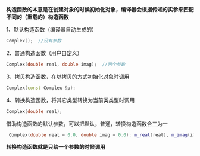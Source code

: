 **构造函数的本意是在创建对象的时候初始化对象，编译器会根据传递的实参来匹配不同的（重载的）构造函数**

1、默认构造函数（编译器自动生成的）

```c++
Complex();  //没有参数
```

2、普通构造函数（用户自定义）

```c++
Complex(double real, double imag);  //两个参数
```

3、拷贝构造函数，在以拷贝的方式初始化对象时调用

```c++
Complex(const Complex &p);
```

4、转换构造函数，将其它类型转换为当前类类型时调用

```c++
Complex(double real);
```

借助构造函数的默认参数，可以把默认，普通，转换构造函数合三为一

```c++
 Complex(double real = 0.0, double imag = 0.0): m_real(real), m_imag(imag){ }
```

**转换构造函数就是只给一个参数的时候调用**

